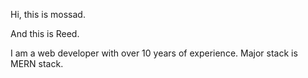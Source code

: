 Hi, this is mossad.

And this is Reed.

I am a web developer with over 10 years of experience.
Major stack is MERN stack.
